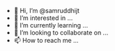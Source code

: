- 👋 Hi, I’m @samruddhijt
- 👀 I’m interested in ...
- 🌱 I’m currently learning ...
- 💞️ I’m looking to collaborate on ...
- 📫 How to reach me ...

<!---
samruddhijt/samruddhijt is a ✨ special ✨ repository because its `README.md` (this file) appears on your GitHub profile.
You can click the Preview link to take a look at your changes.
--->
